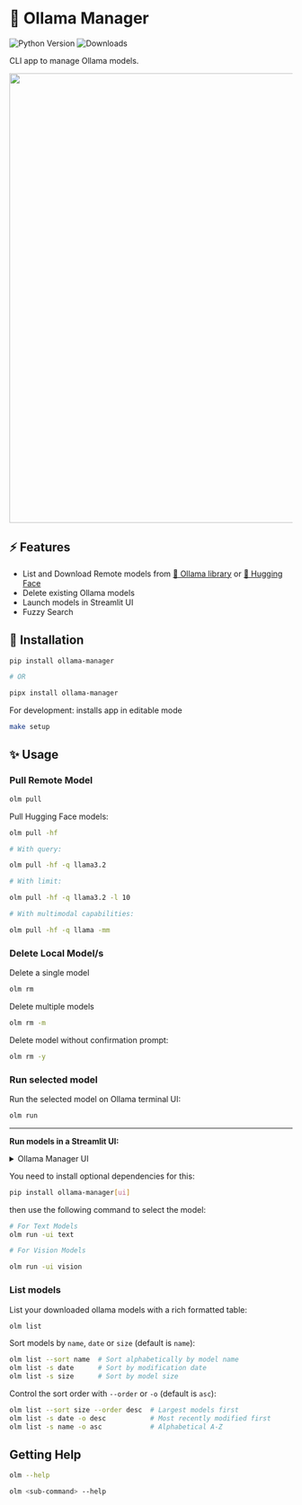 # 🦙 Ollama Manager

![Python Version](https://img.shields.io/badge/Python-3.11-brightgreen?style=flat-square)
![Downloads](https://static.pepy.tech/badge/ollama-manager)


CLI app to manage Ollama models.

<a href="https://youtu.be/1y2TohQdNbo">
<img src="https://i.imgur.com/iA0LB0e.gif" width="800">
</a>

## ⚡️ Features

- List and Download Remote models from [🦙 Ollama library](https://ollama.com/library) or [🤗 Hugging Face](https://huggingface.co/models?sort=trending&search=gguf)
- Delete existing Ollama models
- Launch models in Streamlit UI
- Fuzzy Search


## 🚀 Installation

```sh
pip install ollama-manager

# OR

pipx install ollama-manager
```

For development: installs app in editable mode

```sh
make setup
```

## ✨ Usage

### Pull Remote Model

```sh
olm pull
```

Pull Hugging Face models:

```sh
olm pull -hf

# With query:

olm pull -hf -q llama3.2

# With limit:

olm pull -hf -q llama3.2 -l 10

# With multimodal capabilities:

olm pull -hf -q llama -mm
```

### Delete Local Model/s

Delete a single model

```sh
olm rm
```

Delete multiple models

```sh
olm rm -m
```

Delete model without confirmation prompt:

```sh
olm rm -y
```

### Run selected model

Run the selected model on Ollama terminal UI:

```sh
olm run
```

---

**Run models in a Streamlit UI:**

<details>
<summary>Ollama Manager UI</summary>
<img src="https://i.imgur.com/UqQLjXx.gif" width="800" />
</details>

You need to install optional dependencies for this:

```sh
pip install ollama-manager[ui]
```

then use the following command to select the model:

```sh
# For Text Models
olm run -ui text

# For Vision Models

olm run -ui vision
```

### List models

List your downloaded ollama models with a rich formatted table:

```sh
olm list
```

Sort models by `name`, `date` or `size` (default is `name`):

```sh
olm list --sort name  # Sort alphabetically by model name
olm list -s date      # Sort by modification date
olm list -s size      # Sort by model size
```

Control the sort order with `--order` or `-o` (default is `asc`):

```sh
olm list --sort size --order desc  # Largest models first
olm list -s date -o desc           # Most recently modified first
olm list -s name -o asc            # Alphabetical A-Z
```


## Getting Help

```sh
olm --help

olm <sub-command> --help
```
